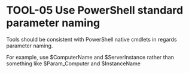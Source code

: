 # TOOL-05 Use PowerShell standard parameter naming 
Tools should be consistent with PowerShell native cmdlets in regards parameter naming.

For example, use $ComputerName and $ServerInstance rather than something like $Param\_Computer and $InstanceName
